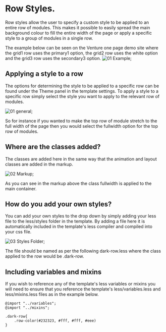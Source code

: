 Row Styles.
====

Row styles allow the user to specify a custom style to be applied to an entire row of modules. This makes it possible to easily spread the main background colour to fill the entire width of the page or apply a specific style to a group of modules in a single row.

The example below can be seen on the Venture one page demo site where the grid1 row uses the primary1 option, the grid2 row uses the white option and the grid3 row uses the secondary3 option.
![01 Example](http://localhost:8888/builder/joomla-template/data/venture/images/row-styles/row-style-example.jpg);


Applying a style to a row
---
The options for determining the style to be applied to a specific row can be found under the Theme panel in the template settings. To apply a style to a specific row simply select the style you want to apply to the relevant row of modules.

![01 general](http://localhost:8888/builder/joomla-template/data/venture/images/row-styles/row-style-options.jpg);


So for instance if you wanted to make the top row of module stretch to the full width of the page then you would select the fullwidth option for the top row of modules.

Where are the classes added?
---
The classes are added here in the same way that the animation and layout classes are added in the markup.

![02 Markup](http://localhost:8888/builder/joomla-template/data/venture/images/row-styles/row-style-markup.png);

As you can see in the markup above the class fullwidth is applied to the main container.

How do you add your own styles?
---
You can add your own styles to the drop down by simply adding your less file to the less/styles folder in the template. By adding a file here it is automatically included in the template's less compiler and compiled into your css file.

![03 Styles Folder](http://localhost:8888/builder/joomla-template/data/venture/images/row-styles/styles-folder.png);

The file should be named as per the following dark-row.less where the class applied to the row would be .dark-row.


Including variables and mixins
---
If you wish to reference any of the template's less variables or mixins you will need to ensure that you reference the template's less/variables.less and less/mixins.less files as in the example below.

	@import "../variables";
	@import "../mixins";

	.dark-row{
		.row-color(#232323, #fff, #fff, #eee)
	}